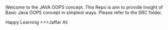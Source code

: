 Welcome to the JAVA OOPS concept.
This Repo is aim to provide insight of Basic Java OOPS concept in simplest ways. 
Please refer to the SRC folder. 


Happy Learning >>>Jaffar Ali

